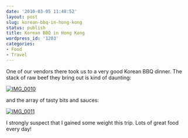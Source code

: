 ```yaml
---
date: '2010-03-05 11:48:52'
layout: post
slug: korean-bbq-in-hong-kong
status: publish
title: Korean BBQ in Hong Kong
wordpress_id: '1203'
categories:
- Food
- Travel
---
```


One of our vendors there took us to a very good Korean BBQ dinner. The stack of raw beef they bring out is kind of daunting:

[![IMG_0010](http://fnord.phfactor.net/wp-content/uploads/2010/03/IMG_0010-450x600.jpg)](http://fnord.phfactor.net/wp-content/uploads/2010/03/IMG_0010.jpg)

and the array of tasty bits and sauces:

[![IMG_0011](http://fnord.phfactor.net/wp-content/uploads/2010/03/IMG_0011-450x600.jpg)](http://fnord.phfactor.net/wp-content/uploads/2010/03/IMG_0011.jpg)

I strongly suspect that I gained some weight this trip. Lots of great food every day!
